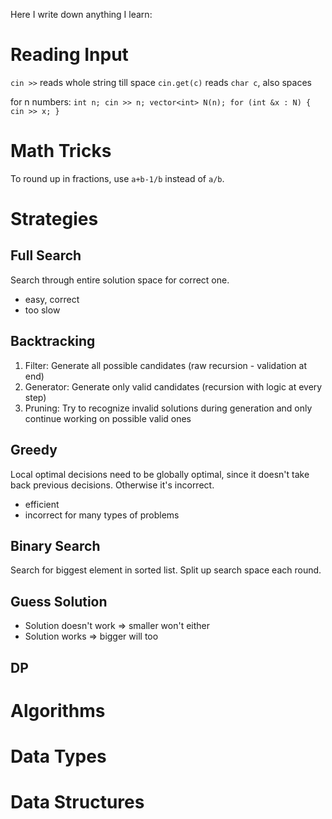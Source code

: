 Here I write down anything I learn:

# Reading Input
`cin >>` reads whole string till space
`cin.get(c)` reads `char c`, also spaces

for n numbers:
``int n;
    cin >> n;
    vector<int> N(n);
    for (int &x : N) {
        cin >> x;
    }
``

# Math Tricks
To round up in fractions, use `a+b-1/b` instead of `a/b`.

# Strategies
## Full Search
Search through entire solution space for correct one.
- easy, correct
- too slow

## Backtracking
1. Filter: Generate all possible candidates (raw recursion - validation at end)
2. Generator: Generate only valid candidates (recursion with logic at every step)
3. Pruning: Try to recognize invalid solutions during generation and only continue working on possible valid ones

## Greedy
Local optimal decisions need to be globally optimal, since it doesn't take back previous decisions. Otherwise it's incorrect.
- efficient
- incorrect for many types of problems

## Binary Search
Search for biggest element in sorted list. Split up search space each round.

## Guess Solution
- Solution doesn't work => smaller won't either
- Solution works => bigger will too

## DP

# Algorithms

# Data Types

# Data Structures
